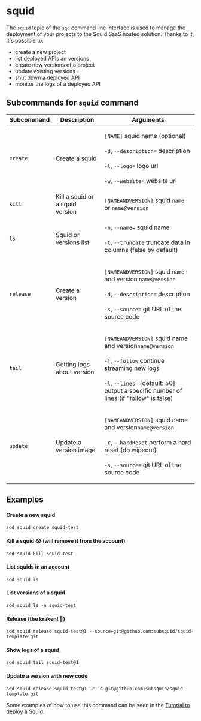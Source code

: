 # squid

The `squid` topic of the `sqd` command line interface is used to manage the deployment of your projects to the Squid SaaS hosted solution. Thanks to it, it's possible to:

* create a new project
* list deployed APIs an versions
* create new versions of a project
* update existing versions
* shut down a deployed API
* monitor the logs of a deployed API

## Subcommands for `squid` command

| Subcommand | Description                     | Arguments                                                                                                                                                                                                                                                                                                     |
| ---------- | ------------------------------- | ------------------------------------------------------------------------------------------------------------------------------------------------------------------------------------------------------------------------------------------------------------------------------------------------------------- |
| `create`   | Create a squid                  | <p><code>[NAME]</code> squid name (optional)<br><br><code>-d</code>, <code>--description=</code> description<br><br><code>-l</code>, <code>--logo=</code> logo url <br><br><code>-w</code>, <code>--website=</code> website url</p>                                                                           |
| `kill`     | Kill a squid or a squid version | `[NAMEANDVERSION]` squid `name` or `name@version`                                                                                                                                                                                                                                                             |
| `ls`       | Squid or versions list          | <p><code>-n</code>, <code>--name=</code> squid name<br><br><code>-t</code>, <code>--truncate</code> truncate data in columns (false by default)</p>                                                                                                                                                           |
| `release`  | Create a version                | <p><code>[NAMEANDVERSION]</code> squid <code>name</code> and version <code>name@version</code><br><code></code><br><code>-d</code>, <code>--description=</code> description<br> <br><code>-s</code>, <code>--source=</code> git URL of the source code</p>                                                    |
| `tail`     | Getting logs about version      | <p><code>[NAMEANDVERSION]</code> squid name and version<code>name@version</code><br><code></code><br><code></code><code>-f</code>, <code>--follow</code> continue streaming new logs<br><br><code>-l</code>, <code>--lines=</code> [default: 50] output a specific number of lines (if "follow" is false)</p> |
| `update`   | Update a version image          | <p><code>[NAMEANDVERSION]</code> squid name and version<code>name@version</code><br><br><code>-r</code>, <code>--hardReset</code> perform a hard reset (db wipeout) <br><br><code>-s</code>, <code>--source=</code> git URL of the source code</p>                                                            |

## Examples

#### Create a new squid

```
sqd squid create squid-test
```

#### Kill a squid :sob: (will remove it from the account)

```
sqd squid kill squid-test
```

#### List squids in an account

```
sqd squid ls
```

#### List versions of a squid

```
sqd squid ls -n squid-test
```

#### Release (the kraken! :squid:)

```
sqd squid release squid-test@1 --source=git@github.com:subsquid/squid-template.git
```

#### Show logs of a squid

```
sqd squid tail squid-test@1
```

#### Update a version with new code

```
sqd squid release squid-test@1 -r -s git@github.com:subsquid/squid-template.git
```

Some examples of how to use this command can be seen in the [Tutorial to deploy a Squid](subsquid-docs/tutorial/deploy-your-squid.md).
